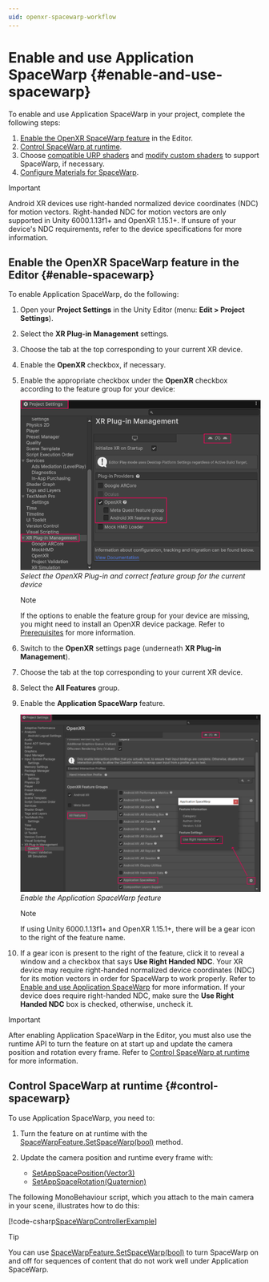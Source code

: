 ```yaml
---
uid: openxr-spacewarp-workflow
---
```


# Enable and use Application SpaceWarp {#enable-and-use-spacewarp}

To enable and use Application SpaceWarp in your project, complete the following steps:

1. [Enable the OpenXR SpaceWarp feature](#enable-spacewarp) in the Editor.
2. [Control SpaceWarp at runtime](#control-spacewarp).
3. Choose [compatible URP shaders](xref:openxr-spacewarp-shaders#compatible-urp-shaders) and [modify custom shaders](xref:openxr-spacewarp-shaders#modify-custom-shaders) to support SpaceWarp, if necessary.
4. [Configure Materials for SpaceWarp](xref:openxr-spacewarp-materials).

> [!IMPORTANT]
> Android XR devices use right-handed normalized device coordinates (NDC) for motion vectors.
> Right-handed NDC for motion vectors are only supported in Unity 6000.1.13f1+ and OpenXR 1.15.1+.
> If unsure of your device's NDC requirements, refer to the device specifications for more information.

## Enable the OpenXR SpaceWarp feature in the Editor {#enable-spacewarp}

To enable Application SpaceWarp, do the following:

1. Open your **Project Settings** in the Unity Editor (menu: **Edit > Project Settings**).
2. Select the **XR Plug-in Management** settings.
3. Choose the tab at the top corresponding to your current XR device.
4. Enable the **OpenXR** checkbox, if necessary.
5. Enable the appropriate checkbox under the **OpenXR** checkbox according to the feature group for your device:

   ![Select OpenXR feature group in XR Plug-in Management](../../images/openxr-xr-plugin-management.png)<br/>*Select the OpenXR Plug-in and correct feature group for the current device*

   > [!NOTE]
   > If the options to enable the feature group for your device are missing, you might need to install an OpenXR device package. Refer to [Prerequisites](xref:openxr-spacewarp-prerequisites) for more information.

6. Switch to the **OpenXR** settings page (underneath **XR Plug-in Management**).
7. Choose the tab at the top corresponding to your current XR device.
8. Select the **All Features** group.
9. Enable the **Application SpaceWarp** feature.

   ![Enable SpaceWarp feature](../../images/SpaceWarp/spacewarp-feature-enabled.png)<br/>*Enable the Application SpaceWarp feature*

   > [!NOTE]
   > If using Unity 6000.1.13f1+ and OpenXR 1.15.1+, there will be a gear icon to the right of the feature name.

10. If a gear icon is present to the right of the feature, click it to reveal a window and a checkbox that says **Use Right Handed NDC**. Your XR device may require right-handed normalized device coordinates (NDC) for its motion vectors in order for SpaceWarp to work properly. Refer to [Enable and use Application SpaceWarp](#enable-and-use-spacewarp) for more information. If your device does require right-handed NDC, make sure the **Use Right Handed NDC** box is checked, otherwise, uncheck it.

> [!IMPORTANT]
> After enabling Application SpaceWarp in the Editor, you must also use the runtime API to turn the feature on at start up and update the camera position and rotation every frame. Refer to [Control SpaceWarp at runtime](#control-spacewarp) for more information.

## Control SpaceWarp at runtime {#control-spacewarp}

To use Application SpaceWarp, you need to:

1. Turn the feature on at runtime with the [SpaceWarpFeature.SetSpaceWarp(bool)](xref:UnityEngine.XR.OpenXR.Features.SpaceWarpFeature.SetSpaceWarp(System.Boolean)) method.
2. Update the camera position and runtime every frame with:

   * [SetAppSpacePosition(Vector3)](xref:UnityEngine.XR.OpenXR.Features.SpaceWarpFeature.SetAppSpacePosition(UnityEngine.Vector3))
   * [SetAppSpaceRotation(Quaternion)](xref:UnityEngine.XR.OpenXR.Features.SpaceWarpFeature.SetAppSpaceRotation(UnityEngine.Quaternion))

The following MonoBehaviour script, which you attach to the main camera in your scene, illustrates how to do this:

[!code-csharp[SpaceWarpControllerExample](../../../../com.unity.xr.openxr/Tests/Editor/CodeSamples/SpaceWarpControllerExample.cs#SpaceWarpControllerExample)]

> [!TIP]
> You can use [SpaceWarpFeature.SetSpaceWarp(bool)](xref:UnityEngine.XR.OpenXR.Features.SpaceWarpFeature.SetSpaceWarp(System.Boolean)) to turn SpaceWarp on and off for sequences of content that do not work well under Application SpaceWarp.
